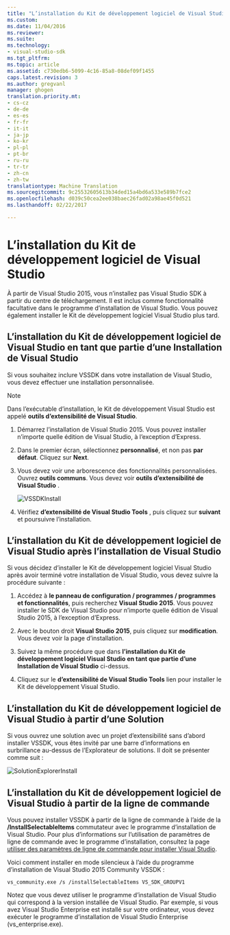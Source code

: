 ```yaml
---
title: "L’installation du Kit de développement logiciel de Visual Studio | Documents Microsoft"
ms.custom: 
ms.date: 11/04/2016
ms.reviewer: 
ms.suite: 
ms.technology:
- visual-studio-sdk
ms.tgt_pltfrm: 
ms.topic: article
ms.assetid: c730edb6-5099-4c16-85a8-08def09f1455
caps.latest.revision: 3
ms.author: gregvanl
manager: ghogen
translation.priority.mt:
- cs-cz
- de-de
- es-es
- fr-fr
- it-it
- ja-jp
- ko-kr
- pl-pl
- pt-br
- ru-ru
- tr-tr
- zh-cn
- zh-tw
translationtype: Machine Translation
ms.sourcegitcommit: 9c25532605613b34ded15a4bd6a533e589b7fce2
ms.openlocfilehash: d039c50cea2ee038baec26fad02a98ae45f0d521
ms.lasthandoff: 02/22/2017

---
```

# <a name="installing-the-visual-studio-sdk"></a>L’installation du Kit de développement logiciel de Visual Studio
À partir de Visual Studio 2015, vous n’installez pas Visual Studio SDK à partir du centre de téléchargement. Il est inclus comme fonctionnalité facultative dans le programme d’installation de Visual Studio. Vous pouvez également installer le Kit de développement logiciel Visual Studio plus tard.  
  
## <a name="installing-the-visual-studio-sdk-as-part-of-a-visual-studio-installation"></a>L’installation du Kit de développement logiciel de Visual Studio en tant que partie d’une Installation de Visual Studio  
 Si vous souhaitez inclure VSSDK dans votre installation de Visual Studio, vous devez effectuer une installation personnalisée.  
  
> [!NOTE]
>  Dans l’exécutable d’installation, le Kit de développement Visual Studio est appelé **outils d’extensibilité de Visual Studio**.  
  
1.  Démarrez l’installation de Visual Studio 2015. Vous pouvez installer n’importe quelle édition de Visual Studio, à l’exception d’Express.  
  
2.  Dans le premier écran, sélectionnez **personnalisé**, et non pas **par défaut**. Cliquez sur **Next**.  
  
3.  Vous devez voir une arborescence des fonctionnalités personnalisées. Ouvrez **outils communs**. Vous devez voir **outils d’extensibilité de Visual Studio** .  
  
     ![VSSDKInstall](../extensibility/media/vssdkinstall.png "VSSDKInstall")  
  
4.  Vérifiez **d’extensibilité de Visual Studio Tools** , puis cliquez sur **suivant** et poursuivre l’installation.  
  
## <a name="installing-the-visual-studio-sdk-after-installing-visual-studio"></a>L’installation du Kit de développement logiciel de Visual Studio après l’installation de Visual Studio  
 Si vous décidez d’installer le Kit de développement logiciel Visual Studio après avoir terminé votre installation de Visual Studio, vous devez suivre la procédure suivante :  
  
1.  Accédez à **le panneau de configuration / programmes / programmes et fonctionnalités**, puis recherchez **Visual Studio 2015**. Vous pouvez installer le SDK de Visual Studio pour n’importe quelle édition de Visual Studio 2015, à l’exception d’Express.  
  
2.  Avec le bouton droit **Visual Studio 2015**, puis cliquez sur **modification**. Vous devez voir la page d’installation.  
  
3.  Suivez la même procédure que dans **l’installation du Kit de développement logiciel Visual Studio en tant que partie d’une Installation de Visual Studio** ci-dessus.  
  
4.  Cliquez sur le **d’extensibilité de Visual Studio Tools** lien pour installer le Kit de développement Visual Studio.  
  
## <a name="installing-the-visual-studio-sdk-from-a-solution"></a>L’installation du Kit de développement logiciel de Visual Studio à partir d’une Solution  
 Si vous ouvrez une solution avec un projet d’extensibilité sans d’abord installer VSSDK, vous êtes invité par une barre d’informations en surbrillance au-dessus de l’Explorateur de solutions. Il doit se présenter comme suit :  
  
 ![SolutionExplorerInstall](../extensibility/media/solutionexplorerinstall.png "SolutionExplorerInstall")  
  
## <a name="installing-the-visual-studio-sdk-from-the-command-line"></a>L’installation du Kit de développement logiciel de Visual Studio à partir de la ligne de commande  
 Vous pouvez installer VSSDK à partir de la ligne de commande à l’aide de la **/InstallSelectableItems** commutateur avec le programme d’installation de Visual Studio. Pour plus d’informations sur l’utilisation de paramètres de ligne de commande avec le programme d’installation, consultez la page [utiliser des paramètres de ligne de commande pour installer Visual Studio](../install/use-command-line-parameters-to-install-visual-studio.md).  
  
 Voici comment installer en mode silencieux à l’aide du programme d’installation de Visual Studio 2015 Community VSSDK :  
  
```  
vs_community.exe /s /installSelectableItems VS_SDK_GROUPV1  
```  
  
 Notez que vous devez utiliser le programme d’installation de Visual Studio qui correspond à la version installée de Visual Studio. Par exemple, si vous avez Visual Studio Enterprise est installé sur votre ordinateur, vous devez exécuter le programme d’installation de Visual Studio Enterprise (vs_enterprise.exe).
